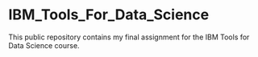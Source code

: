 # IBM_Tools_For_Data_Science
This public repository contains my final assignment for the IBM Tools for Data Science course.
